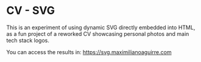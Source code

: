 # CV - SVG

This is an experiment of using dynamic SVG directly embedded into HTML, as a fun project of a reworked CV showcasing personal photos and main tech stack logos.

You can access the results in: https://svg.maximilianoaguirre.com
